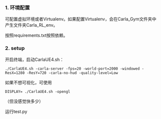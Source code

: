 ### 1. 环境配置
可配置虚拟环境或者Virtualenv。如果配置Virtualenv，会在Carla_Gym文件夹中产生文件夹Carla_RL_env。

按照requirements.txt按照依赖。

### 2. setup

开启终端，启动CarlaUE4.sh：


`./CarlaUE4.sh -carla-server -fps=20 -world-port=2000 -windowed -ResX=1280 -ResY=720 -carla-no-hud -quality-level=Low`

如果不想可视化，可使用

`DISPLAY= ./CarlaUE4.sh -opengl`

（但没感觉快多少）

运行test.py

